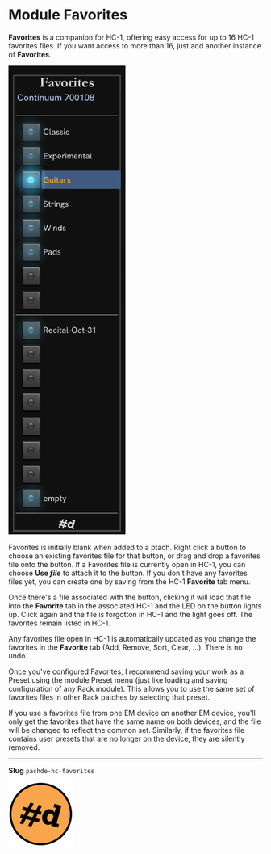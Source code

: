 # Module Favorites

**Favorites** is a companion for HC-1, offering easy access for up to 16 HC-1 favorites files.
If you want access to more than 16, just add another instance of **Favorites**.

![Favorites module](./image/Favorites.png)

Favorites is initially blank when added to a ptach. Right click a button to choose an existing favorites file for that button, or drag and drop a favorites file onto the button.
If a Favorites file is currently open in HC-1, you can choose **Use _file_** to attach it to the button.
If you don't have any favorites files yet, you can create one by saving from the HC-1 **Favorite** tab menu.

Once there's a file associated with the button, clicking it will load that file into the **Favorite** tab in the associated HC-1 and the LED on the button lights up.
Click again and the file is forgotton in HC-1 and the light goes off. The favorites remain listed in HC-1.

Any favorites file open in HC-1 is automatically updated as you change the favorites in the **Favorite** tab (Add, Remove, Sort, Clear, ...). There is no undo.

Once you've configured Favorites, I recommend saving your work as a Preset using the module Preset menu (just like loading and saving configuration of any Rack module).
This allows you to use the same set of favorites files in other Rack patches by selecting that preset.

If you use a favorites file from one EM device on another EM device, you'll only get the favorites that have the same name on both devices, and the file will be changed to reflect the common set.
Similarly, if the favorites file contains user presets that are no longer on the device, they are silently removed.

---

**Slug** `pachde-hc-favorites`

![pachde (#d) logo](./image/Logo.svg)
